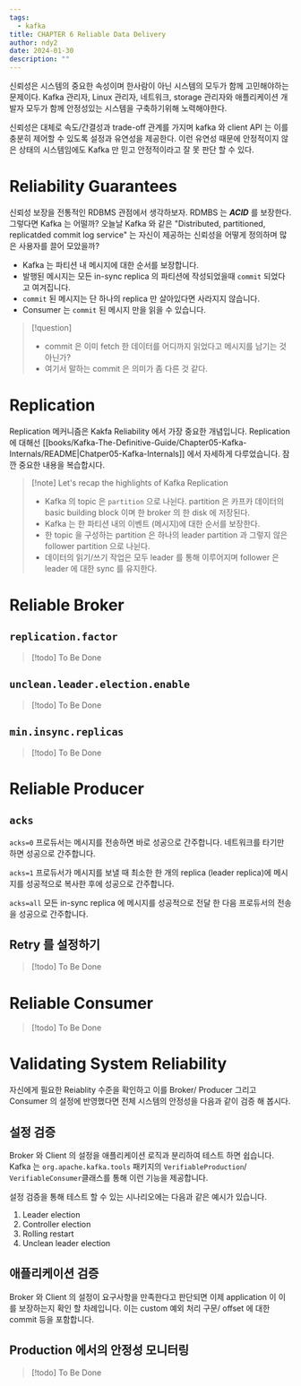```yaml
---
tags:
  - kafka
title: CHAPTER 6 Reliable Data Delivery
author: ndy2
date: 2024-01-30
description: ""
---
```

신뢰성은 시스템의 중요한 속성이며 한사람이 아닌 시스템의 모두가 함께 고민해야하는 문제이다. Kafka 관리자, Linux 관리자, 네트워크, storage 관리자와 애플리케이션 개발자 모두가 함께 안정성있는 시스템을 구축하기위해 노력해야한다.

신뢰성은 대체로 속도/간결성과 trade-off 관계를 가지며 kafka 와 client API 는 이를 충분히 제어할 수 있도록 설정과 유연성을 제공한다. 이런 유연성 때문에 안정적이지 않은 상태의 시스템임에도 Kafka 만 믿고 안정적이라고 잘 못 판단 할 수 있다.

# Reliability Guarantees

신뢰성 보장을 전통적인 RDBMS 관점에서 생각하보자. RDMBS 는 ***ACID*** 를 보장한다. 그렇다면 Kafka 는 어떨까? 오늘날 Kafka 와 같은 "Distributed, partitioned, replicatded commit log service" 는 자신이 제공하는 신뢰성을 어떻게 정의하며 많은 사용자를 끌어 모았을까?

- Kafka 는 파티션 내 메시지에 대한 순서를 보장합니다.
- 발행된 메시지는 모든 in-sync replica 의 파티션에 작성되었을때 `commit` 되었다고 여겨집니다.
- `commit` 된 메시지는 단 하나의 replica 만 살아있다면 사라지지 않습니다.
- Consumer 는 `commit` 된 메시지 만을 읽을 수 있습니다.


> [!question]
> * commit 은 이미 fetch 한 데이터를 어디까지 읽었다고 메시지를 남기는 것 아닌가?
> * 여기서 말하는 commit 은 의미가 좀 다른 것 같다.


# Replication

Replication 메커니즘은 Kakfa Reliability 에서 가장 중요한 개념입니다. Replication 에 대해선 [[books/Kafka-The-Definitive-Guide/Chapter05-Kafka-Internals/README|Chatper05-Kafka-Internals]] 에서 자세하게 다루었습니다. 잠깐 중요한 내용을 복습합시다.

> [!note] Let's recap the highlights of Kafka Replication
> * Kafka 의 topic 은 `partition` 으로 나뉜다. partition 은 카프카 데이터의 basic building block 이며 한 broker 의 한 disk 에 저장된다.
> * Kafka 는 한 파티션 내의 이벤트 (메시지)에 대한 순서를 보장한다.
> * 한 topic 을 구성하는 partition 은 하나의 leader partition 과 그렇지 않은 follower partition 으로 나뉜다.
> * 데이터의 읽기/쓰기 작업은 모두 leader 를 통해 이루어지며 follower 은 leader 에 대한 sync 를 유지한다.



# Reliable Broker

## `replication.factor`

> [!todo] 
> To Be Done

## `unclean.leader.election.enable`

> [!todo] 
> To Be Done

## `min.insync.replicas`

> [!todo] 
> To Be Done

# Reliable Producer

## `acks`

`acks=0`
프로듀서는 메시지를 전송하면 바로 성공으로 간주합니다.
네트워크를 타기만 하면 성공으로 간주합니다.

`acks=1`
프로듀서가 메시지를 보낼 때 최소한 한 개의 replica (leader replica)에 메시지를 성공적으로 복사한 후에 성공으로 간주합니다.

`acks=all`
모든 in-sync replica 에 메시지를 성공적으로 전달 한 다음 프로듀서의 전송을 성공으로 간주합니다.

## Retry 를 설정하기

> [!todo] 
> To Be Done

# Reliable Consumer

> [!todo] 
> To Be Done

# Validating System Reliability

자신에게 필요한 Reiablity 수준을 확인하고 이를 Broker/ Producer 그리고 Consumer 의 설정에 반영했다면 전체 시스템의 안정성을 다음과 같이 검증 해 봅시다.

## 설정 검증

Broker 와 Client 의 설정을 애플리케이션 로직과 분리하여 테스트 하면 쉽습니다. Kafka 는 `org.apache.kafka.tools` 패키지의 `VerifiableProduction`/ `VerifiableConsumer`클래스를 통해 이런 기능을 제공합니다. 

설정 검증을 통해 테스트 할 수 있는 시나리오에는 다음과 같은 예시가 있습니다.

1. Leader election
2. Controller election
3. Rolling restart
4. Unclean leader election


## 애플리케이션 검증

Broker 와 Client 의 설정이 요구사항을 만족한다고 판단되면 이제 application 이 이를 보장하는지 확인 할 차례입니다. 이는 custom 예외 처리 구문/ offset 에 대한 commit 등을 포함합니다.

## Production 에서의 안정성 모니터링

> [!todo] 
> To Be Done